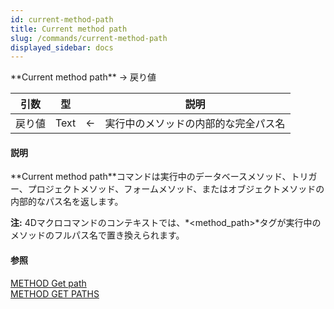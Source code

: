 ```yaml
---
id: current-method-path
title: Current method path
slug: /commands/current-method-path
displayed_sidebar: docs
---
```


<!--REF #_command_.Current method path.Syntax-->**Current method path**  -> 戻り値<!-- END REF-->
<!--REF #_command_.Current method path.Params-->
| 引数 | 型 |  | 説明 |
| --- | --- | --- | --- |
| 戻り値 | Text | &#8592; | 実行中のメソッドの内部的な完全パス名 |

<!-- END REF-->

#### 説明 

<!--REF #_command_.Current method path.Summary-->**Current method path**コマンドは実行中のデータベースメソッド、トリガー、プロジェクトメソッド、フォームメソッド、またはオブジェクトメソッドの内部的なパス名を返します。<!-- END REF-->

**注:** 4Dマクロコマンドのコンテキストでは、*<method\_path>*タグが実行中のメソッドのフルパス名で置き換えられます。 

#### 参照 

[METHOD Get path](method-get-path.md)  
[METHOD GET PATHS](method-get-paths.md)  